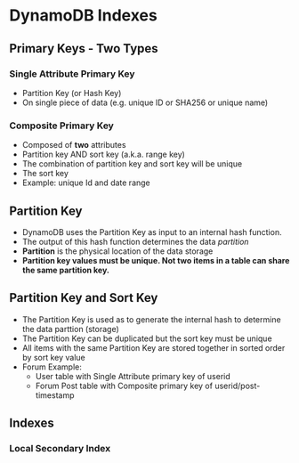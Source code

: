 # DynamoDB Indexes

## Primary Keys - Two Types

### Single Attribute Primary Key
  * Partition Key (or Hash Key)
  * On single piece of data (e.g. unique ID or SHA256 or unique name)
  
### Composite Primary Key
  * Composed of **two** attributes
  * Partition key AND sort key (a.k.a. range key)
  * The combination of partition key and sort key will be unique
  * The sort key 
  * Example:  unique Id and date range

## Partition Key
  * DynamoDB uses the Partition Key as input to an internal hash function.  
  * The output of this hash function determines the data *partition*
  * **Partition** is the physical location of the data storage
  * **Partition key values must be unique.  Not two items in a table can share the same partition key.**
  
## Partition Key and Sort Key
  * The Partition Key is used as to generate the internal hash to determine the data parttion (storage)
  * The Partition Key can be duplicated but the sort key must be unique
  * All items with the same Partition Key are stored together in sorted order by sort key value
  * Forum Example:
    * User table with Single Attribute primary key of userid
    * Forum Post table with Composite primary key of userid/post-timestamp


## Indexes

### Local Secondary Index






  




